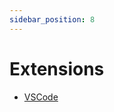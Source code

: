 ```yaml
---
sidebar_position: 8
---
```


# Extensions

- [VSCode](https://marketplace.visualstudio.com/items?itemName=yoavlavi.melody)